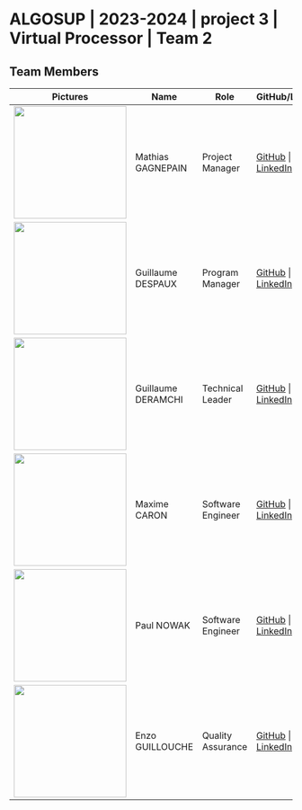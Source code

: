 # ALGOSUP | 2023-2024 | project 3 | Virtual Processor | Team 2

## Team Members
| **Pictures** | **Name** | **Role** | **GitHub/LinkedIn** |
|---|---|---|---|
| <img src=https://ca.slack-edge.com/T06AELBCZSB-U06AS9UQZ6Z-g7986289d5c2-512 width="200" height="200">| Mathias GAGNEPAIN | Project Manager | [GitHub](https://github.com/MathiasGagnepain) \| [LinkedIn](https://www.linkedin.com/in/mathias-gagnepain-426a131b0/) |
| <img src=https://ca.slack-edge.com/T06AELBCZSB-U06BJ1BQE00-g3ffdd245b21-512 width="200" height="200"> | Guillaume DESPAUX | Program Manager | [GitHub](https://github.com/GuillaumeDespaux) \| [LinkedIn](https://www.linkedin.com/in/guillaume-despaux-084b10206/) |
| <img src=https://ca.slack-edge.com/T06AELBCZSB-U06ATEC5AG5-g70bf9de2131-512 width="200" height="200"> | Guillaume DERAMCHI | Technical Leader | [GitHub](https://github.com/Guillaume18100) \| [LinkedIn](https://www.linkedin.com/in/guillaume-deramchi-a45116293/) |
| <img src=https://ca.slack-edge.com/T06AELBCZSB-U06AXL3CDGC-gf21fde06b1f-512 width="200" height="200"> | Maxime CARON | Software Engineer | [GitHub](https://github.com/MaximeAlgosup) \| [LinkedIn](https://www.linkedin.com/in/maxime-caron-dev/) |
| <img src=https://ca.slack-edge.com/T06AELBCZSB-U06CFLBV3MZ-g3621cbd420c-512 width="200" height="200"> | Paul NOWAK | Software Engineer | [GitHub](https://github.com/PaulNowak36) \| [LinkedIn](https://www.linkedin.com/in/paul-nowak-0757a61a7/) |
| <img src=https://ca.slack-edge.com/T06AELBCZSB-U06ANSN526S-g20f42d2a13d-512 width="200" height="200"> | Enzo GUILLOUCHE | Quality Assurance | [GitHub](https://github.com/EnzoGuillouche) \| [LinkedIn](https://www.linkedin.com/in/enzo-g-b62114293/) |
